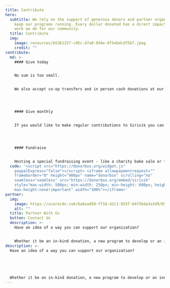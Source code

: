 ```yaml
---
title: Contribute
hero:
  subtitle: We rely on the support of generous donors and partner organizations to
    keep our programs running. Every dollar donated has a direct impact on the
    work we do for our community.
  title: Contribute
  img:
    image: resources/b53b1257-c95c-47a8-9d4e-6f5ebdcd7567.jpeg
    credit: ""
contribute:
  md: >-
    #### Give today


    No sum is too small.


    We also accept co-op transfers and in person cash donations at our location.




    #### Give monthly


    If you would like to make regular contributions to Sirivik you can sign up for a monthly payment subscription.




    #### Fundraise


    Hosting a special fundraising event - like a charity bake sale or fun run? Consider allocating proceeds to support Sirivik’s ongoing work. We’ll be happy to support you along the way.
  code: '<script src="https://donorbox.org/widget.js"
    paypalExpress="false"></script> <iframe allowpaymentrequest=""
    frameborder="0" height="900px" name="donorbox" scrolling="no"
    seamless="seamless" src="https://donorbox.org/embed/sirivik"
    style="max-width: 500px; min-width: 250px; min-height: 600px; height: 100%;
    max-height:none!important" width="100%"></iframe>'
partner:
  img:
    image: https://ucarecdn.com/6a6aad50-ff16-42c1-925f-b4f5bda3a3d9/DSC08947.jpeg
    alt: ""
  title: Partner With Us
  button: Contact Us
  description: >-
    Have an idea of a way you can support our organization?


    Whether it be an in-kind donation, a new program to develop or an innovative new idea we’d love to hear it!  We strive to be an inventive organization and we are always open to new collaborations.
description: >-
  Have an idea of a way you can support our organization?


   


  Whether it be an in-kind donation, a new program to develop or an innovative new idea we’d love to hear it!  We strive to be an inventive organization and we are always open to new collaborations.
---
```

